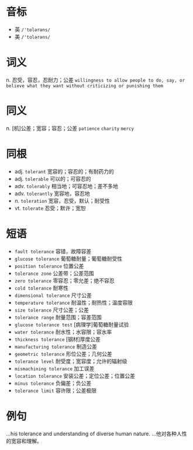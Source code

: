 # 音标

- 英 `/'tɒlərəns/`
- 美 `/'tɑlərəns/`

# 词义

n. 忍受，容忍，忍耐力；公差
`willingness to allow people to do, say, or believe what they want without criticizing or punishing them`

# 同义

n. [机]公差；宽容；容忍；公差
`patience` `charity` `mercy`

# 同根

- adj. `tolerant` 宽容的；容忍的；有耐药力的
- adj. `tolerable` 可以的；可容忍的
- adv. `tolerably` 相当地；可容忍地；差不多地
- adv. `tolerantly` 宽容地，容忍地
- n. `toleration` 宽容，忍受，默认；耐受性
- vt. `tolerate` 忍受；默许；宽恕

# 短语

- `fault tolerance` 容错，故障容差
- `glucose tolerance` 葡萄糖耐量；葡萄糖耐受性
- `position tolerance` 位置公差
- `tolerance zone` 公差带；公差范围
- `zero tolerance` 零容忍；零允差；绝不容忍
- `cold tolerance` 耐寒性
- `dimensional tolerance` 尺寸公差
- `temperature tolerance` 耐温性；耐热性；温度容限
- `size tolerance` 尺寸公差；公差
- `tolerance range` 耐量范围；容差范围
- `glucose tolerance test` [病理学]葡萄糖耐量试验
- `water tolerance` 耐水性；水容限；容水率
- `thickness tolerance` [钢材]厚度公差
- `manufacturing tolerance` 制造公差
- `geometric tolerance` 形位公差；几何公差
- `tolerance level` 耐受度；宽容度；允许的辐射级
- `mismachining tolerance` 加工误差
- `location tolerance` 安装公差；定位公差；位置公差
- `minus tolerance` 负偏差；负公差
- `tolerance limit` 容许限；公差极限

# 例句

...his tolerance and understanding of diverse human nature.
…他对各种人性的宽容和理解。


